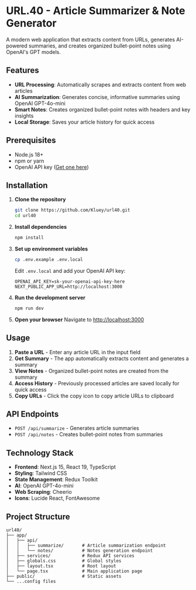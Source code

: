 # URL.40 - Article Summarizer & Note Generator

A modern web application that extracts content from URLs, generates AI-powered summaries, and creates organized bullet-point notes using OpenAI's GPT models.

## Features

- **URL Processing**: Automatically scrapes and extracts content from web articles
- **AI Summarization**: Generates concise, informative summaries using OpenAI GPT-4o-mini
- **Smart Notes**: Creates organized bullet-point notes with headers and key insights
- **Local Storage**: Saves your article history for quick access

## Prerequisites

- Node.js 18+ 
- npm or yarn
- OpenAI API key ([Get one here](https://platform.openai.com/api-keys))

## Installation

1. **Clone the repository**
   ```bash
   git clone https://github.com/Kluey/url40.git
   cd url40
   ```

2. **Install dependencies**
   ```bash
   npm install
   ```

3. **Set up environment variables**
   ```bash
   cp .env.example .env.local
   ```
   
   Edit `.env.local` and add your OpenAI API key:
   ```env
   OPENAI_API_KEY=sk-your-openai-api-key-here
   NEXT_PUBLIC_APP_URL=http://localhost:3000
   ```

4. **Run the development server**
   ```bash
   npm run dev
   ```

5. **Open your browser**
   Navigate to [http://localhost:3000](http://localhost:3000)

## Usage

1. **Paste a URL** - Enter any article URL in the input field
2. **Get Summary** - The app automatically extracts content and generates a summary
3. **View Notes** - Organized bullet-point notes are created from the summary
4. **Access History** - Previously processed articles are saved locally for quick access
5. **Copy URLs** - Click the copy icon to copy article URLs to clipboard

## API Endpoints

- `POST /api/summarize` - Generates article summaries
- `POST /api/notes` - Creates bullet-point notes from summaries

## Technology Stack

- **Frontend**: Next.js 15, React 19, TypeScript
- **Styling**: Tailwind CSS
- **State Management**: Redux Toolkit
- **AI**: OpenAI GPT-4o-mini
- **Web Scraping**: Cheerio
- **Icons**: Lucide React, FontAwesome

## Project Structure

```
url40/
├── app/
│   ├── api/
│   │   ├── summarize/       # Article summarization endpoint
│   │   └── notes/           # Notes generation endpoint
│   ├── services/            # Redux API services
│   ├── globals.css          # Global styles
│   ├── layout.tsx           # Root layout
│   └── page.tsx             # Main application page
├── public/                  # Static assets
└── ...config files
```
